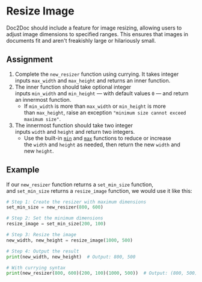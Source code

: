 # Resize Image

Doc2Doc should include a feature for image resizing, allowing users to adjust image dimensions to specified ranges. This ensures that images in documents fit and aren't freakishly large or hilariously small.

## Assignment

1. Complete the `new_resizer` function using currying. It takes integer inputs `max_width` and `max_height` and returns an inner function.
2. The inner function should take optional integer inputs `min_width` and `min_height` — with default values `0` — and return an innermost function.
    - If `min_width` is more than `max_width` or `min_height` is more than `max_height`, raise an exception `"minimum size cannot exceed maximum size"`.
3. The innermost function should take two integer inputs `width` and `height` and return two integers.
    - Use the built-in [`min`](https://docs.python.org/3/library/functions.html#min) and [`max`](https://docs.python.org/3/library/functions.html#max) functions to reduce or increase the `width` and `height` as needed, then return the new `width` and new `height`.

## Example

If our `new_resizer` function returns a `set_min_size` function, and `set_min_size` returns a `resize_image` function, we would use it like this:

```py
# Step 1: Create the resizer with maximum dimensions
set_min_size = new_resizer(800, 600)

# Step 2: Set the minimum dimensions
resize_image = set_min_size(200, 100)

# Step 3: Resize the image
new_width, new_height = resize_image(1000, 500)

# Step 4: Output the result
print(new_width, new_height)  # Output: 800, 500

# With currying syntax
print(new_resizer(800, 600)(200, 100)(1000, 500))  # Output: (800, 500)
```